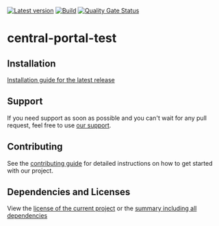 [![Latest version](https://img.shields.io/maven-central/v/com.xdev-software/central-portal-test?logo=apache%20maven)](https://mvnrepository.com/artifact/com.xdev-software/central-portal-test)
[![Build](https://img.shields.io/github/actions/workflow/status/xdev-software/central-portal-test/check-build.yml?branch=develop)](https://github.com/xdev-software/central-portal-test/actions/workflows/check-build.yml?query=branch%3Adevelop)
[![Quality Gate Status](https://sonarcloud.io/api/project_badges/measure?project=xdev-software_central-portal-test&metric=alert_status)](https://sonarcloud.io/dashboard?id=xdev-software_central-portal-test)

# central-portal-test


## Installation
[Installation guide for the latest release](https://github.com/xdev-software/central-portal-test/releases/latest#Installation)

## Support
If you need support as soon as possible and you can't wait for any pull request, feel free to use [our support](https://xdev.software/en/services/support).

## Contributing
See the [contributing guide](./CONTRIBUTING.md) for detailed instructions on how to get started with our project.

## Dependencies and Licenses
View the [license of the current project](LICENSE) or the [summary including all dependencies](https://xdev-software.github.io/central-portal-test/dependencies)
